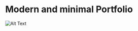 # Modern and minimal Portfolio
![Alt Text](https://res.cloudinary.com/dxjidjaci/image/upload/v1724476989/Screenshot_2024-08-24_102041_dpab7o.png)
